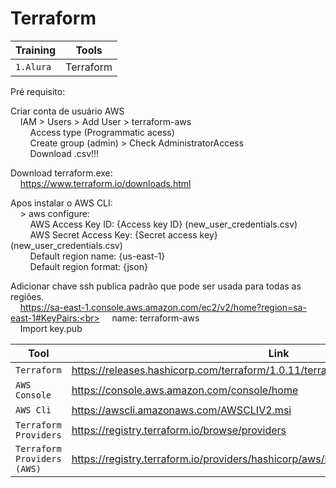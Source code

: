 # Terraform

|Training     |Tools|
|-------------|-----------|
|`1.Alura`| Terraform

Pré requisito:

Criar conta de usuário AWS<br>
&nbsp;&nbsp;&nbsp;&nbsp;IAM > Users > Add User > terraform-aws<br>
&nbsp;&nbsp;&nbsp;&nbsp;&nbsp;&nbsp;&nbsp;&nbsp;Access type (Programmatic acess)<br>
&nbsp;&nbsp;&nbsp;&nbsp;&nbsp;&nbsp;&nbsp;&nbsp;Create group (admin) > Check AdministratorAccess<br>
&nbsp;&nbsp;&nbsp;&nbsp;&nbsp;&nbsp;&nbsp;&nbsp;Download .csv!!!

Download terraform.exe:<br>
&nbsp;&nbsp;&nbsp;&nbsp;https://www.terraform.io/downloads.html

Apos instalar o AWS CLI:<br>
&nbsp;&nbsp;&nbsp;&nbsp;> aws configure:<br>
&nbsp;&nbsp;&nbsp;&nbsp;&nbsp;&nbsp;&nbsp;&nbsp;AWS Access Key ID: {Access key ID} (new_user_credentials.csv)<br>
&nbsp;&nbsp;&nbsp;&nbsp;&nbsp;&nbsp;&nbsp;&nbsp;AWS Secret Access Key: {Secret access key} (new_user_credentials.csv)<br>
&nbsp;&nbsp;&nbsp;&nbsp;&nbsp;&nbsp;&nbsp;&nbsp;Default region name: {us-east-1}<br>
&nbsp;&nbsp;&nbsp;&nbsp;&nbsp;&nbsp;&nbsp;&nbsp;Default region format: {json}<br>

Adicionar chave ssh publica padrão que pode ser usada para todas as regiões.<br>
&nbsp;&nbsp;&nbsp;&nbsp;https://sa-east-1.console.aws.amazon.com/ec2/v2/home?region=sa-east-1#KeyPairs:<br>
&nbsp;&nbsp;&nbsp;&nbsp;name: terraform-aws<br>
&nbsp;&nbsp;&nbsp;&nbsp;Import key.pub

|Tool    |Link|
|-------------|-----------|
|`Terraform`| https://releases.hashicorp.com/terraform/1.0.11/terraform_1.0.11_windows_amd64.zip
|`AWS Console`| https://console.aws.amazon.com/console/home
|`AWS Cli`| https://awscli.amazonaws.com/AWSCLIV2.msi
|`Terraform Providers`| https://registry.terraform.io/browse/providers
|`Terraform Providers (AWS)`| https://registry.terraform.io/providers/hashicorp/aws/latest/docs

